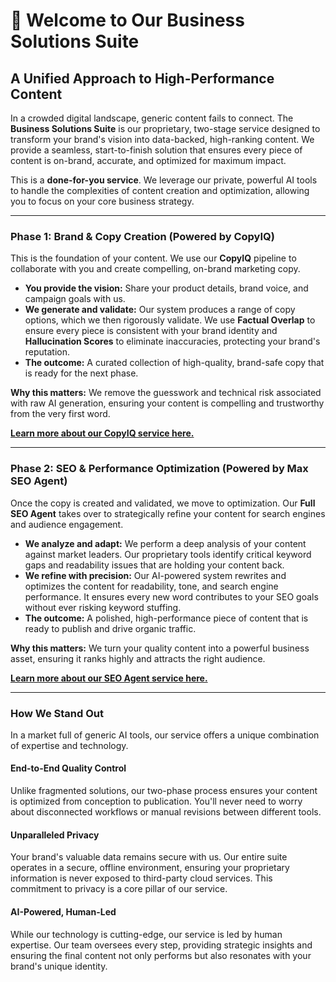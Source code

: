 
# 🌟 Welcome to Our Business Solutions Suite

## A Unified Approach to High-Performance Content

In a crowded digital landscape, generic content fails to connect. The **Business Solutions Suite** is our proprietary, two-stage service designed to transform your brand's vision into data-backed, high-ranking content. We provide a seamless, start-to-finish solution that ensures every piece of content is on-brand, accurate, and optimized for maximum impact.

This is a **done-for-you service**. We leverage our private, powerful AI tools to handle the complexities of content creation and optimization, allowing you to focus on your core business strategy.

---

### **Phase 1: Brand & Copy Creation** (Powered by CopyIQ)

This is the foundation of your content. We use our **CopyIQ** pipeline to collaborate with you and create compelling, on-brand marketing copy.

* **You provide the vision:** Share your product details, brand voice, and campaign goals with us.
* **We generate and validate:** Our system produces a range of copy options, which we then rigorously validate. We use **Factual Overlap** to ensure every piece is consistent with your brand identity and **Hallucination Scores** to eliminate inaccuracies, protecting your brand's reputation.
* **The outcome:** A curated collection of high-quality, brand-safe copy that is ready for the next phase.

**Why this matters:** We remove the guesswork and technical risk associated with raw AI generation, ensuring your content is compelling and trustworthy from the very first word.

[**Learn more about our CopyIQ service here.**](./CopyIq/README.md)

---

### **Phase 2: SEO & Performance Optimization** (Powered by Max SEO Agent)

Once the copy is created and validated, we move to optimization. Our **Full SEO Agent** takes over to strategically refine your content for search engines and audience engagement.

* **We analyze and adapt:** We perform a deep analysis of your content against market leaders. Our proprietary tools identify critical keyword gaps and readability issues that are holding your content back.
* **We refine with precision:** Our AI-powered system rewrites and optimizes the content for readability, tone, and search engine performance. It ensures every new word contributes to your SEO goals without ever risking keyword stuffing.
* **The outcome:** A polished, high-performance piece of content that is ready to publish and drive organic traffic.

**Why this matters:** We turn your quality content into a powerful business asset, ensuring it ranks highly and attracts the right audience.

[**Learn more about our SEO Agent service here.**](./SEO_Agent/README.md)

---

### **How We Stand Out**

In a market full of generic AI tools, our service offers a unique combination of expertise and technology.

#### **End-to-End Quality Control**
Unlike fragmented solutions, our two-phase process ensures your content is optimized from conception to publication. You'll never need to worry about disconnected workflows or manual revisions between different tools.

#### **Unparalleled Privacy**
Your brand's valuable data remains secure with us. Our entire suite operates in a secure, offline environment, ensuring your proprietary information is never exposed to third-party cloud services. This commitment to privacy is a core pillar of our service.

#### **AI-Powered, Human-Led**
While our technology is cutting-edge, our service is led by human expertise. Our team oversees every step, providing strategic insights and ensuring the final content not only performs but also resonates with your brand's unique identity.
